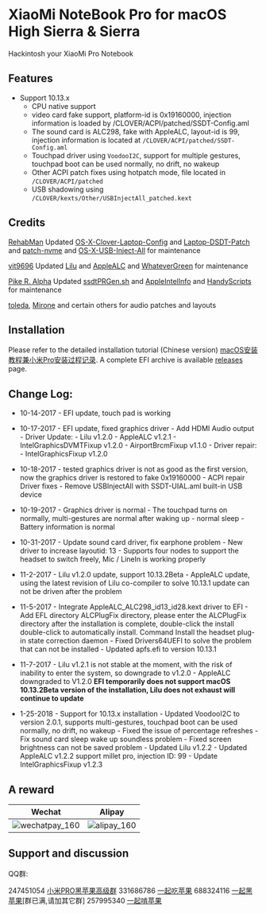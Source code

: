 # XiaoMi NoteBook Pro for macOS High Sierra & Sierra

Hackintosh your XiaoMi Pro Notebook



## Features

* Support 10.13.x
  * CPU native support
  * video card fake support, platform-id is 0x19160000, injection information is loaded by /CLOVER/ACPI/patched/SSDT-Config.aml
  * The sound card is ALC298, fake with AppleALC, layout-id is 99, injection information is located at `/CLOVER/ACPI/patched/SSDT-Config.aml`
  * Touchpad driver using `VoodooI2C`, support for multiple gestures, touchpad boot can be used normally, no drift, no wakeup
  * Other ACPI patch fixes using hotpatch mode, file located in `/CLOVER/ACPI/patched`
  * USB shadowing using `/CLOVER/kexts/Other/USBInjectAll_patched.kext`



## Credits

[RehabMan](https://github.com/RehabMan) Updated [OS-X-Clover-Laptop-Config](https://github.com/RehabMan/OS-X-Clover-Laptop-Config) and [Laptop-DSDT-Patch](https://github.com/RehabMan/Laptop-DSDT-Patch) and [patch-nvme](https://github.com/RehabMan/patch-nvme) and [OS-X-USB-Inject-All](https://github.com/RehabMan/OS-X-USB-Inject-All) for maintenance

[vit9696](https://github.com/vit9696) Updated [Lilu](https://github.com/vit9696/Lilu) and [AppleALC](https://github.com/vit9696/AppleALC) and [WhateverGreen](https://github.com/vit9696/WhateverGreen)  for maintenance

[Pike R. Alpha](https://github.com/Piker-Alpha) Updated [ssdtPRGen.sh](https://github.com/Piker-Alpha/ssdtPRGen.sh) and [AppleIntelInfo](https://github.com/Piker-Alpha/AppleIntelInfo) and [HandyScripts](https://github.com/Piker-Alpha/HandyScripts) for maintenance

[toleda](https://github.com/toleda), [Mirone](https://github.com/Mirone) and certain others for audio patches and layouts



## Installation

Please refer to the detailed installation tutorial (Chinese version) [macOS安装教程兼小米Pro安装过程记录](https://blog.daliansky.net/MacOS-installation-tutorial-XiaoMi-Pro-installation-process-records.html).
A complete EFI archive is available [releases](https://github.com/daliansky/XiaoMi-Pro/releases) page.



## Change Log:

- 10-14-2017
       - EFI update, touch pad is working
- 10-17-2017
       - EFI update, fixed graphics driver
       - Add HDMI Audio output
       - Driver Update:
         - Lilu v1.2.0
         - AppleALC v1.2.1
         - IntelGraphicsDVMTFixup v1.2.0
         - AirportBrcmFixup v1.1.0
       - Driver repair:
         - IntelGraphicsFixup v1.2.0
- 10-18-2017
       - tested graphics driver is not as good as the first version, now the graphics driver is restored to fake 0x19160000
       - ACPI repair
           Driver fixes
       - Remove USBInjectAll with SSDT-UIAL.aml built-in USB device
- 10-19-2017
       - Graphics driver is normal
       - The touchpad turns on normally, multi-gestures are normal after waking up
       - normal sleep
       - Battery information is normal
- 10-31-2017
       - Update sound card driver, fix earphone problem
       - New driver to increase layoutid: 13
       - Supports four nodes to support the headset to switch freely, Mic / LineIn is working properly

- 11-2-2017
       - Lilu v1.2.0 update, support 10.13.2Beta
       - AppleALC update, using the latest revision of Lilu co-compiler to solve 10.13.1 update can not be driven after the problem
- 11-5-2017
       - Integrate AppleALC_ALC298_id13_id28.kext driver to EFI
       - Add EFL directory ALCPlugFix directory, please enter the ALCPlugFix directory after the installation is complete, double-click the install double-click to automatically install. Command Install the headset plug-in state correction daemon
       - Fixed Drivers64UEFI to solve the problem that can not be installed
       - Updated apfs.efi to version 10.13.1
- 11-7-2017
       - Lilu v1.2.1 is not stable at the moment, with the risk of inability to enter the system, so downgrade to v1.2.0
       - AppleALC downgraded to V1.2.0
           **EFI temporarily does not support macOS 10.13.2Beta version of the installation, Lilu does not exhaust will continue to update**
- 1-25-2018
       - Support for 10.13.x installation
       - Updated VoodooI2C to version 2.0.1, supports multi-gestures, touchpad boot can be used normally, no drift, no wakeup
       - Fixed the issue of percentage refreshes
       - Fix sound card sleep wake up soundless problem
       - Fixed screen brightness can not be saved problem
       - Updated Lilu v1.2.2
       - Updated AppleALC v1.2.2 support millet pro, injection ID: 99
       - Update IntelGraphicsFixup v1.2.3



## A reward

| Wechat                                   | Alipay                                   |
| ---------------------------------------- | ---------------------------------------- |
| ![wechatpay_160](http://ous2s14vo.bkt.clouddn.com/wechatpay_160.jpg) | ![alipay_160](http://ous2s14vo.bkt.clouddn.com/alipay_160.jpg) |

## Support and discussion

 QQ群:

247451054 [小米PRO黑苹果高级群](http://shang.qq.com/wpa/qunwpa?idkey=6223ea12a7f7efe58d5972d241000dd59cbd0260db2fdede52836ca220f7f20e)
331686786 [一起吃苹果](http://shang.qq.com/wpa/qunwpa?idkey=db511a29e856f37cbb871108ffa77a6e79dde47e491b8f2c8d8fe4d3c310de91)
688324116 [一起黑苹果](https://shang.qq.com/wpa/qunwpa?idkey=6bf69a6f4b983dce94ab42e439f02195dfd19a1601522c10ad41f4df97e0da82)[群已满,请加其它群]
257995340 [一起啃苹果](http://shang.qq.com/wpa/qunwpa?idkey=8a63c51acb2bb80184d788b9f419ffcc33aa1ed2080132c82173a3d881625be8)



